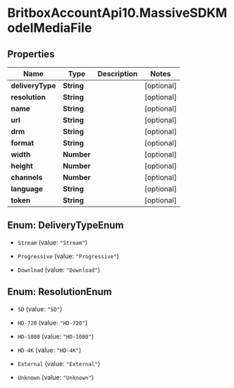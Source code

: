 # BritboxAccountApi10.MassiveSDKModelMediaFile

## Properties
Name | Type | Description | Notes
------------ | ------------- | ------------- | -------------
**deliveryType** | **String** |  | [optional] 
**resolution** | **String** |  | [optional] 
**name** | **String** |  | [optional] 
**url** | **String** |  | [optional] 
**drm** | **String** |  | [optional] 
**format** | **String** |  | [optional] 
**width** | **Number** |  | [optional] 
**height** | **Number** |  | [optional] 
**channels** | **Number** |  | [optional] 
**language** | **String** |  | [optional] 
**token** | **String** |  | [optional] 


<a name="DeliveryTypeEnum"></a>
## Enum: DeliveryTypeEnum


* `Stream` (value: `"Stream"`)

* `Progressive` (value: `"Progressive"`)

* `Download` (value: `"Download"`)




<a name="ResolutionEnum"></a>
## Enum: ResolutionEnum


* `SD` (value: `"SD"`)

* `HD-720` (value: `"HD-720"`)

* `HD-1080` (value: `"HD-1080"`)

* `HD-4K` (value: `"HD-4K"`)

* `External` (value: `"External"`)

* `Unknown` (value: `"Unknown"`)





